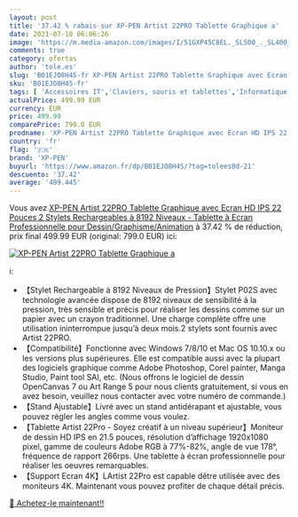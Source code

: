 ```yaml
---
layout: post
title: '37.42 % rabais sur XP-PEN Artist 22PRO Tablette Graphique a'
date: 2021-07-18 06:06:26
image: 'https://m.media-amazon.com/images/I/51GXP45C8EL._SL500_._SL400_.jpg'
comments: true
category: ofertas
author: 'tole.es'
slug: 'B01EJO8H4S-fr XP-PEN Artist 22PRO Tablette Graphique avec Ecran HD IPS...'
sku: 'B01EJO8H4S-fr'
tags: [ 'Accessoires IT','Claviers, souris et tablettes','Informatique','Tablettes graphiques','xp-pen', ]
actualPrice: 499.99 EUR
currency: EUR
price: 499.99
comparePrice: 799.0 EUR
prodname: 'XP-PEN Artist 22PRO Tablette Graphique avec Ecran HD IPS 22 Pouces 2 Stylets Rechargeables à 8192 Niveaux - Tablette à Ecran Professionnelle pour Dessin/Graphisme/Animation'
country: 'fr'
flag: '🇫🇷'
brand: 'XP-PEN'
buyurl: 'https://www.amazon.fr/dp/B01EJO8H4S/?tag=tolees0d-21'
descuento: '37.42'
average: '499.445'
---
```


Vous avez [XP-PEN Artist 22PRO Tablette Graphique avec Ecran HD IPS 22 Pouces 2 Stylets Rechargeables à 8192 Niveaux - Tablette à Ecran Professionnelle pour Dessin/Graphisme/Animation](https://www.amazon.fr/dp/B01EJO8H4S/?tag=tolees0d-21)  à  37.42 % de réduction, prix final  499.99 EUR (original: 799.0 EUR) ici:

[![XP-PEN Artist 22PRO Tablette Graphique a](https://m.media-amazon.com/images/I/51GXP45C8EL._SL500_._SL400_.jpg)](https://www.amazon.fr/dp/B01EJO8H4S/?tag=tolees0d-21)

ℹ️:

- 【Stylet Rechargeable à 8192 Niveaux de Pression】Stylet P02S avec technologie avancée dispose de 8192 niveaux de sensibilité à la pression, très sensible et précis pour réaliser les dessins comme sur un papier avec un crayon traditionnel. Une charge complète offre une utilisation ininterrompue jusqu’à deux mois.2 stylets sont fournis avec Artist 22PRO.
- 【Compatibilité】Fonctionne avec Windows 7/8/10 et Mac OS 10.10.x ou les versions plus supérieures. Elle est compatible aussi avec la plupart des logiciels graphique comme Adobe Photoshop, Corel painter, Manga Studio, Paint tool SAI, etc. (Nous offrons le logiciel de dessin OpenCanvas 7 ou Art Range 5 pour nous clients gratuitement, si vous en avez besoin, veuillez nous contacter avec votre numéro de commande.)
- 【Stand Ajustable】Livré avec un stand antidérapant et ajustable, vous pouvez régler les angles comme vous voulez.
- 【Tablette Artist 22Pro - Soyez créatif à un niveau supérieur】Moniteur de dessin HD IPS en 21.5 pouces, résolution d’affichage 1920x1080 pixel, gamme de couleurs Adobe RGB à 77%-82%, angle de vue 178°, fréquence de rapport 266rps. Une tablette à écran professionnelle pour réaliser les oeuvres remarquables.
- 【Support Ecran 4K】LArtist 22Pro est capable dêtre utilisée avec des moniteurs 4K. Maintenant vous pouvez profiter de chaque détail précis.

[🛒 Achetez-le maintenant!!](https://www.amazon.fr/dp/B01EJO8H4S/?tag=tolees0d-21)
